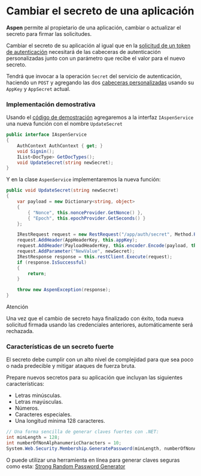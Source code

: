 # Cambiar el secreto de una aplicación

**Aspen** permite al propietario de una aplicación, cambiar o actualizar el secreto para firmar las solicitudes.

Cambiar el secreto de su aplicación al igual que en la [solicitud de un token de autenticación](JWT-Request.md) necesitará de las cabeceras de autenticación personalizadas junto con un parámetro que recibe el valor para el nuevo secreto.

Tendrá que invocar a la operación `Secret` del servicio de autenticación, haciendo un `POST` y agregando las dos [cabeceras personalizadas](JWT-Request.md#cabeceras-de-autenticacion-requeridas) usando su `AppKey` y `AppSecret` actual.

### Implementación demostrativa

Usando el [código de demostración](samples/Demo.cs) agregaremos a la interfaz `IAspenService` una nueva función con el nombre `UpdateSecret`

```c#
public interface IAspenService
{
    AuthContext AuthContext { get; }
    void Signin();
    IList<DocType> GetDocTypes();
    void UpdateSecret(string newSecret);
}
```

Y en la clase `AspenService` implementaremos la nueva función:

```c#
public void UpdateSecret(string newSecret)
{
    var payload = new Dictionary<string, object>
    {
        { "Nonce", this.nonceProvider.GetNonce() },
        { "Epoch", this.epochProvider.GetSeconds() }
    };

    IRestRequest request = new RestRequest("/app/auth/secret", Method.POST);
    request.AddHeader(AppHeaderKey, this.appKey);
    request.AddHeader(PayloadHeaderKey, this.encoder.Encode(payload, this.appSecret));
    request.AddParameter("NewValue", newSecret);
    IRestResponse response = this.restClient.Execute(request);
    if (response.IsSuccessful)
    {
        return;
    }

    throw new AspenException(response);
}
```

<div class="admonition warning">
   <p class="first admonition-title">Atención</p>
   <p class="last">Una vez que el cambio de secreto haya finalizado con éxito, toda nueva solicitud firmada usando las credenciales anteriores, automáticamente será rechazada.</p>
</div>
 
### Características de un secreto fuerte
El secreto debe cumplir con un alto nivel de complejidad para que sea poco o nada predecible y mitigar ataques de fuerza bruta.

Prepare nuevos secretos para su aplicación que incluyan las siguientes características:

* Letras minúsculas.
* Letras mayúsculas.
* Números.
* Caracteres especiales.
* Una longitud mínima 128 caracteres.

```c#
// Una forma sencilla de generar claves fuertes con .NET:
int minLength = 128;
int numberOfNonAlphanumericCharacters = 10;
System.Web.Security.Membership.GeneratePassword(minLength, numberOfNonAlphanumericCharacters);
```

O puede utilizar una herramienta en línea para generar claves seguras como esta: [Strong Random Password Generator](https://fake-card-generator.com/random-password-generator.php)
